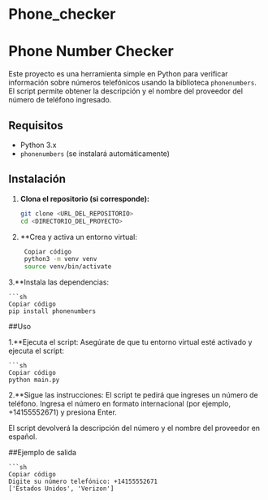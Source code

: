 # Phone_checker
# Phone Number Checker

Este proyecto es una herramienta simple en Python para verificar información sobre números telefónicos usando la biblioteca `phonenumbers`. El script permite obtener la descripción y el nombre del proveedor del número de teléfono ingresado.

## Requisitos

- Python 3.x
- `phonenumbers` (se instalará automáticamente)

## Instalación

1. **Clona el repositorio (si corresponde):**

   ```sh
   git clone <URL_DEL_REPOSITORIO>
   cd <DIRECTORIO_DEL_PROYECTO>


2. **Crea y activa un entorno virtual:
   
   ```sh
    Copiar código
    python3 -m venv venv
    source venv/bin/activate

3.**Instala las dependencias:

    ```sh
    Copiar código
    pip install phonenumbers

##Uso

1.**Ejecuta el script:
Asegúrate de que tu entorno virtual esté activado y ejecuta el script:

    ```sh
    Copiar código
    python main.py
2.**Sigue las instrucciones:
El script te pedirá que ingreses un número de teléfono. Ingresa el número en formato internacional (por ejemplo, +14155552671) y presiona Enter.

El script devolverá la descripción del número y el nombre del proveedor en español.

##Ejemplo de salida

    ```sh
    Copiar código
    Digite su número telefónico: +14155552671
    ['Estados Unidos', 'Verizon']
